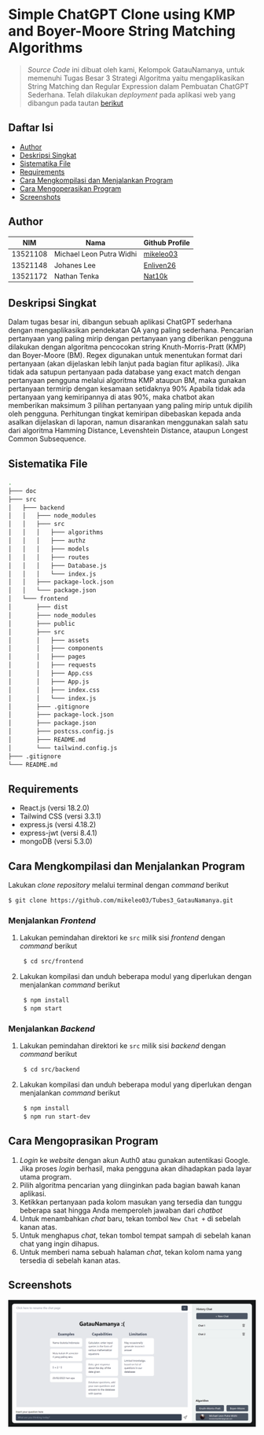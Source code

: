 # Simple ChatGPT Clone using KMP and Boyer-Moore String Matching Algorithms
> *Source Code* ini dibuat oleh kami, Kelompok GatauNamanya, untuk memenuhi Tugas Besar 3 Strategi Algoritma yaitu mengaplikasikan
> String Matching dan Regular Expression dalam Pembuatan ChatGPT Sederhana. Telah dilakukan *deployment* pada aplikasi web yang dibangun pada tautan [berikut](https://johaneslee.me/)

## Daftar Isi
- [Author](#author)
- [Deskripsi Singkat](#deskripsi-singkat)
- [Sistematika File](#sistematika-file)
- [Requirements](#requirements)
- [Cara Mengkompilasi dan Menjalankan Program](#cara-mengkompilasi-dan-menjalankan-program)
- [Cara Mengoperasikan Program](#cara-mengoprasikan-program)
- [Screenshots](#screenshots)

## Author
| NIM      | Nama                       | Github Profile                               |
| -------- | ---------------------------|----------------------------------------------|
| 13521108 | Michael Leon Putra Widhi   | [mikeleo03](https://github.com/mikeleo03)    |
| 13521148 | Johanes Lee                | [Enliven26](https://github.com/Enliven26)    |
| 13521172 | Nathan Tenka               | [Nat10k](https://github.com/Nat10k)          |

## Deskripsi Singkat
Dalam tugas besar ini, dibangun sebuah aplikasi ChatGPT sederhana dengan mengaplikasikan pendekatan QA yang paling sederhana. Pencarian pertanyaan yang paling mirip dengan pertanyaan yang diberikan pengguna dilakukan dengan algoritma pencocokan string Knuth-Morris-Pratt (KMP) dan Boyer-Moore (BM). Regex digunakan untuk menentukan format dari pertanyaan (akan dijelaskan lebih lanjut pada bagian fitur aplikasi). Jika tidak ada satupun pertanyaan pada database yang exact match dengan pertanyaan pengguna melalui algoritma KMP ataupun BM, maka gunakan pertanyaan termirip dengan kesamaan setidaknya 90% Apabila tidak ada pertanyaan yang kemiripannya di atas 90%, maka chatbot akan memberikan maksimum 3 pilihan pertanyaan yang paling mirip untuk dipilih oleh pengguna.
Perhitungan tingkat kemiripan dibebaskan kepada anda asalkan dijelaskan di laporan, namun disarankan menggunakan salah satu dari algoritma Hamming Distance, Levenshtein Distance, ataupun Longest Common Subsequence.

## Sistematika File
```bash
.
├─── doc
├─── src
│   ├─── backend
│   │   ├─── node_modules
│   │   ├─── src
│   │   │   ├─── algorithms
│   │   │   ├─── authz
│   │   │   ├─── models
│   │   │   ├─── routes
│   │   │   ├─── Database.js
│   │   │   └─── index.js
│   │   ├─── package-lock.json
│   │   └─── package.json
│   └─── frontend
│       ├─── dist
│       ├─── node_modules
│       ├─── public
│       ├─── src
│       │   ├─── assets
│       │   ├─── components
│       │   ├─── pages
│       │   ├─── requests
│       │   ├─── App.css
│       │   ├─── App.js
│       │   ├─── index.css
│       │   └─── index.js
│       ├─── .gitignore
│       ├─── package-lock.json
│       ├─── package.json
│       ├─── postcss.config.js
│       ├─── README.md
│       └─── tailwind.config.js
├─── .gitignore
└─── README.md
```

## Requirements
- React.js (versi 18.2.0)
- Tailwind CSS (versi 3.3.1)
- express.js (versi 4.18.2)
- express-jwt (versi 8.4.1)
- mongoDB (versi 5.3.0)

## Cara Mengkompilasi dan Menjalankan Program
Lakukan *clone repository* melalui terminal dengan *command* berikut
``` bash
$ git clone https://github.com/mikeleo03/Tubes3_GatauNamanya.git
```
### Menjalankan *Frontend*
1. Lakukan pemindahan direktori ke `src` milik sisi *frontend* dengan *command* berikut
   ``` bash
    $ cd src/frontend
   ```
2. Lakukan kompilasi dan unduh beberapa modul yang diperlukan dengan menjalankan *command* berikut
   ``` bash
    $ npm install
    $ npm start
   ```
### Menjalankan *Backend*
1. Lakukan pemindahan direktori ke `src` milik sisi *backend* dengan *command* berikut
   ``` bash
    $ cd src/backend
   ```
2. Lakukan kompilasi dan unduh beberapa modul yang diperlukan dengan menjalankan *command* berikut
   ``` bash
    $ npm install
    $ npm run start-dev
   ```

## Cara Mengoprasikan Program
1. *Login* ke *website* dengan akun Auth0 atau gunakan autentikasi Google. Jika proses *login* berhasil, maka pengguna akan dihadapkan pada layar utama program.
2. Pilih algoritma pencarian yang diinginkan pada bagian bawah kanan aplikasi.
3. Ketikkan pertanyaan pada kolom masukan yang tersedia dan tunggu beberapa saat hingga Anda memperoleh jawaban dari *chatbot*
4. Untuk menambahkan *chat* baru, tekan tombol ```New Chat +``` di sebelah kanan atas.
5. Untuk menghapus *chat*, tekan tombol tempat sampah di sebelah kanan chat yang ingin dihapus.
6. Untuk memberi nama sebuah halaman *chat*, tekan kolom nama yang tersedia di sebelah kanan atas.

## Screenshots
![screenshots](doc/screenshots.PNG)